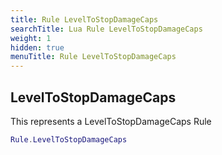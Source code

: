 ```yaml
---
title: Rule LevelToStopDamageCaps
searchTitle: Lua Rule LevelToStopDamageCaps
weight: 1
hidden: true
menuTitle: Rule LevelToStopDamageCaps
---
```

## LevelToStopDamageCaps

This represents a LevelToStopDamageCaps Rule
```lua
Rule.LevelToStopDamageCaps
```
